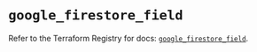 # `google_firestore_field`

Refer to the Terraform Registry for docs: [`google_firestore_field`](https://registry.terraform.io/providers/hashicorp/google-beta/6.42.0/docs/resources/google_firestore_field).
